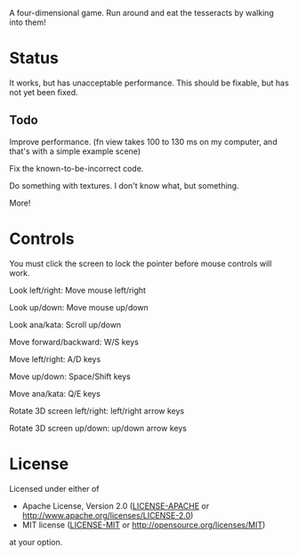 A four-dimensional game. Run around and eat the tesseracts by walking into them!

# Status

It works, but has unacceptable performance. This should be fixable, but has not yet been fixed.

## Todo

Improve performance. (fn view takes 100 to 130 ms on my computer, and that's with a simple example scene)

Fix the known-to-be-incorrect code.

Do something with textures. I don't know what, but something.

More!

# Controls

You must click the screen to lock the pointer before mouse controls will work.

Look left/right: Move mouse left/right

Look up/down: Move mouse up/down

Look ana/kata: Scroll up/down


Move forward/backward: W/S keys

Move left/right: A/D keys

Move up/down: Space/Shift keys

Move ana/kata: Q/E keys


Rotate 3D screen left/right: left/right arrow keys

Rotate 3D screen up/down: up/down arrow keys

# License

Licensed under either of

 * Apache License, Version 2.0
   ([LICENSE-APACHE](LICENSE-APACHE) or http://www.apache.org/licenses/LICENSE-2.0)
 * MIT license
   ([LICENSE-MIT](LICENSE-MIT) or http://opensource.org/licenses/MIT)

at your option.
